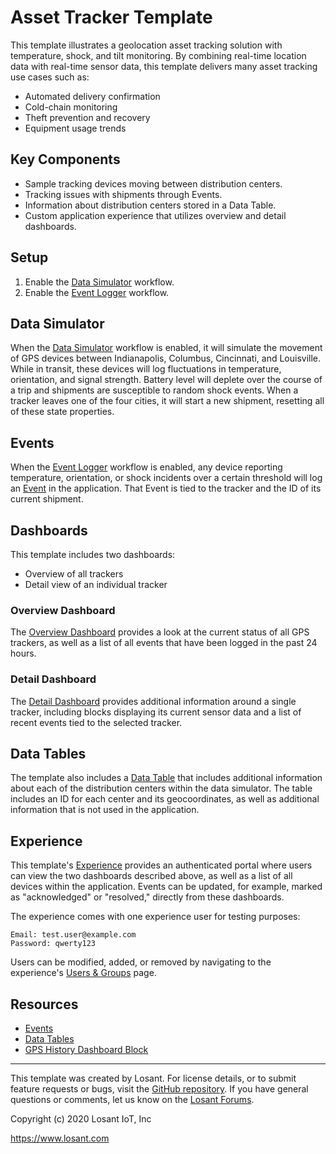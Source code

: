 # Asset Tracker Template
This template illustrates a geolocation asset tracking solution with temperature, shock, and tilt monitoring. By combining real-time location data with real-time sensor data, this template delivers many asset tracking use cases such as:

* Automated delivery confirmation
* Cold-chain monitoring
* Theft prevention and recovery
* Equipment usage trends


## Key Components
* Sample tracking devices moving between distribution centers.
* Tracking issues with shipments through Events.
* Information about distribution centers stored in a Data Table.
* Custom application experience that utilizes overview and detail dashboards.

## Setup
1. Enable the [Data Simulator](/applications/~losant-application-applicationAssetTracker-0~/workflows/~losant-flow-dataSimulator-0~/develop) workflow.
2. Enable the [Event Logger](https://app.losant.com/applications/~losant-application-applicationAssetTracker-0~/workflows/~losant-flow-eventLogger-1~/develop) workflow.

## Data Simulator
When the [Data Simulator](/applications/~losant-application-applicationAssetTracker-0~/workflows/~losant-flow-dataSimulator-0~/develop) workflow is enabled, it will simulate the movement of GPS devices between Indianapolis, Columbus, Cincinnati, and Louisville. While in transit, these devices will log fluctuations in temperature, orientation, and signal strength. Battery level will deplete over the course of a trip and shipments are susceptible to random shock events. When a tracker leaves one of the four cities, it will start a new shipment, resetting all of these state properties.

## Events
When the [Event Logger](/applications/~losant-application-applicationAssetTracker-0~/workflows/~losant-flow-eventLogger-1~/develop) workflow is enabled, any device reporting temperature, orientation, or shock incidents over a certain threshold will log an [Event](/applications/~losant-application-applicationAssetTracker-0~/events) in the application. That Event is tied to the tracker and the ID of its current shipment.

## Dashboards
This template includes two dashboards: 
- Overview of all trackers
- Detail view of an individual tracker

### Overview Dashboard
The [Overview Dashboard](/dashboards/~losant-dashboard-overviewDashboard-1~) provides a look at the current status of all GPS trackers, as well as a list of all events that have been logged in the past 24 hours.

### Detail Dashboard
The [Detail Dashboard](/dashboards/~losant-dashboard-detailDashboard-0~) provides additional information around a single tracker, including blocks displaying its current sensor data and a list of recent events tied to the selected tracker.

## Data Tables
The template also includes a [Data Table](/applications/~losant-application-applicationAssetTracker-0~/data-tables/~losant-dataTable-distributionCenters-0~) that includes additional information about each of the distribution centers within the data simulator. The table includes an ID for each center and its geocoordinates, as well as additional information that is not used in the application.

## Experience
This template's [Experience](/applications/~losant-application-applicationAssetTracker-0~/experience/versions/develop) provides an authenticated portal where users can view the two dashboards described above, as well as a list of all devices within the application. Events can be updated, for example, marked as "acknowledged" or "resolved," directly from these dashboards.

The experience comes with one experience user for testing purposes:

```
Email: test.user@example.com
Password: qwerty123
```

Users can be modified, added, or removed by navigating to the experience's [Users & Groups](/applications/~losant-application-applicationAssetTracker-0~/experience/users) page.

## Resources
* [Events](https://docs.losant.com/applications/events/)
* [Data Tables](https://docs.losant.com/data-tables/overview/)
* [GPS History Dashboard Block](https://docs.losant.com/dashboards/gps-history/)

---

This template was created by Losant. For license details, or to submit feature requests or bugs, visit the [GitHub repository](https://github.com/Losant/application-templates). If you have general questions or comments, let us know on the [Losant Forums](https://forums.losant.com).

Copyright (c) 2020 Losant IoT, Inc

https://www.losant.com